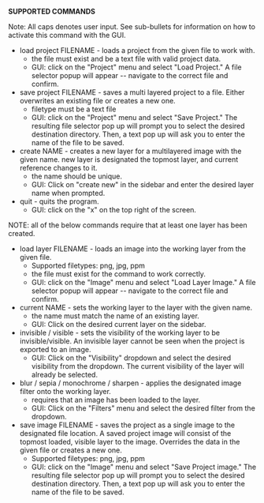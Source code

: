 
**SUPPORTED COMMANDS**

Note: All caps denotes user input. See sub-bullets for information on how to activate
  this command with the GUI.

* load project FILENAME - loads a project from the given file to work with.
    * the file must exist and be a text file with valid project data. 
    * GUI: click on the "Project" menu and select "Load Project." A file selector popup
      will appear -- navigate to the correct file and confirm.
* save project FILENAME - saves a multi layered project to a file. Either overwrites
  an existing file or creates a new one.
  * filetype must be a text file
  * GUI: click on the "Project" menu and select "Save Project." The resulting file selector
    pop up will prompt you to select the desired destination directory. Then, 
    a text pop up will ask you to enter the name of the file to be saved. 
* create NAME - creates a new layer for a multilayered image with the given name.
  new layer is designated the topmost layer, and current reference changes to it.
    * the name should be unique.
    * GUI: Click on "create new" in the sidebar and enter the desired layer name when prompted.
* quit - quits the program.
    * GUI: click on the "x" on the top right of the screen.

NOTE: all of the below commands require that at least one layer has been created.
* load layer FILENAME - loads an image into the working layer from the given file.
  * Supported filetypes: png, jpg, ppm
  * the file must exist for the command to work correctly.
  * GUI: click on the "Image" menu and select "Load Layer Image." A file selector popup
    will appear -- navigate to the correct file and confirm.
* current NAME - sets the working layer to the layer with the given name.
    * the name must match the name of an existing layer.
    * GUI: Click on the desired current layer on the sidebar. 
* invisible / visible - sets the visibility of the working layer to be invisible/visible.
  An invisible layer cannot be seen when the project is exported to an image.
    * GUI: Click on the "Visibility" dropdown and select the desired visibility from
      the dropdown. The current visibility of the layer will already be selected.
* blur / sepia / monochrome / sharpen - applies the designated image filter onto
  the working layer.
    * requires that an image has been loaded to the layer.
    * GUI: Click on the "Filters" menu and select the desired filter from the dropdown.
* save image FILENAME - saves the project as a single image to the designated file location.
  A saved project image will consist of the topmost loaded, visible layer to the image.
  Overrides the data in the given file or creates a new one.
  * Supported filetypes: png, jpg, ppm
  * GUI: click on the "Image" menu and select "Save Project image." The resulting file selector
    pop up will prompt you to select the desired destination directory. Then,
    a text pop up will ask you to enter the name of the file to be saved. 
